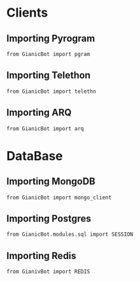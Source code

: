 # Clients
## Importing Pyrogram
```python3
from GianicBot import pgram
```
## Importing Telethon
```python3
from GianicBot import telethn
```
## Importing ARQ
```python3
from GianicBot import arq
```

# DataBase
## Importing MongoDB
```python3
from GianicBot import mongo_client
```
## Importing Postgres
```python3
from GianicBot.modules.sql import SESSION
```
## Importing Redis
```python3
from GianivBot import REDIS
```
